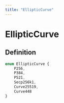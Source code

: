 ```yaml
---
title: "EllipticCurve"
---
```


# EllipticCurve

## Definition

```ts
enum EllipticCurve {
	P256,
	P384,
	P521,
	Secp256k1,
	Curve25519,
	Curve448
}
```
